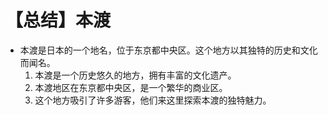# 【总结】本渡

-   本渡是日本的一个地名，位于东京都中央区。这个地方以其独特的历史和文化而闻名。
    1.  本渡是一个历史悠久的地方，拥有丰富的文化遗产。
    2.  本渡地区在东京都中央区，是一个繁华的商业区。
    3.  这个地方吸引了许多游客，他们来这里探索本渡的独特魅力。